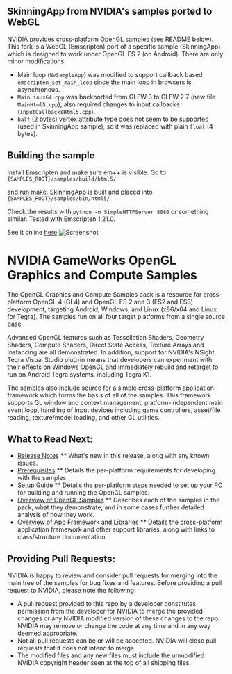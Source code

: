 SkinningApp from NVIDIA's samples ported to WebGL
-------------------------------------------------

NVIDIA provides cross-platform OpenGL samples (see README below). This fork is a WebGL (Emscripten) port
of a specific sample (SkinningApp) which is designed to work under OpenGL ES 2 (on Android).
There are only minor modifications:
* Main loop (`NvSampleApp`) was modified to support callback based `emscripten_set_main_loop` since
the main loop in browsers is asynchronous.
* `MainLinux64.cpp` was backported from GLFW 3 to GLFW 2.7 (new file `MainHtml5.cpp`), also required
changes to input callbacks (`InputCallbacksHtml5.cpp`).
* `half` (2 bytes) vertex attribute type does not seem to be supported (used in SkinningApp sample), so it was
replaced with plain `float` (4 bytes).


Building the sample
-------------------

Install Emscripten and make sure em++ is visible. Go to
`{SAMPLES_ROOT}/samples/build/html5/`

and run make. SkinningApp is built and placed into
`{SAMPLES_ROOT}/samples/bin/html5/`

Check the results with
`python -m SimpleHTTPServer 8080`
or something similar. Tested with Emscripten 1.21.0.

See it online [here](http://matejd.github.io/OpenGLSamples/SkinningApp.html)
![Screenshot](http://matejd.github.io/OpenGLSamples/screenshot.png)


NVIDIA GameWorks OpenGL Graphics and Compute Samples
====================================================

The OpenGL Graphics and Compute Samples pack is a resource for cross-platform OpenGL 4 (GL4) and OpenGL ES 2 and 3 (ES2 and ES3) development, targeting Android, Windows, and Linux (x86/x64 and Linux for Tegra).  The samples run on all four target platforms from a single source base.

Advanced OpenGL features such as Tessellation Shaders, Geometry Shaders, Compute Shaders, Direct State Access, Texture Arrays and Instancing are all demonstrated.  In addition, support for NVIDIA's NSight Tegra Visual Studio plug-in means that developers can experiment with their effects on Windows OpenGL and immediately rebuild and retarget to run on Android Tegra systems, including Tegra K1.

The samples also include source for a simple cross-platform application framework which forms the basis of all of the samples.  This framework supports GL window and context management, platform-independent main event loop, handling of input devices including game controllers, asset/file reading, texture/model loading, and other GL utilities.

What to Read Next:
------------------
* [Release Notes](http://docs.nvidia.com/gameworks/index.html#gameworkslibrary/graphicssamples/opengl_samples/gl_release.htm)
** What's new in this release, along with any known issues.
* [Prerequisites](http://docs.nvidia.com/gameworks/index.html#gameworkslibrary/graphicssamples/opengl_samples/gl_prereq.htm)
** Details the per-platform requirements for developing with the samples.
* [Setup Guide](http://docs.nvidia.com/gameworks/index.html#gameworkslibrary/graphicssamples/opengl_samples/gl_setup.htm)
** Details the per-platform steps needed to set up your PC for building and running the OpenGL samples.
* [Overview of OpenGL Samples](http://docs.nvidia.com/gameworks/index.html#gameworkslibrary/graphicssamples/opengl_samples/gl-samples.htm)
** Describes each of the samples in the pack, what they demonstrate, and in some cases further detailed analysis of how they work.
* [Overview of App Framework and Libraries](http://docs.nvidia.com/gameworks/index.html#gameworkslibrary/graphicssamples/opengl_samples/index-framework.htm)
** Details the cross-platform application framework and other support libraries, along with links to class/structure documentation.

Providing Pull Requests:
------------------------
NVIDIA is happy to review and consider pull requests for merging into the main tree of the samples for bug fixes and features. Before providing a pull request to NVIDIA, please note the following:
* A pull request provided to this repo by a developer constitutes permission from the developer for NVIDIA to merge the provided changes or any NVIDIA modified version of these changes to the repo. NVIDIA may remove or change the code at any time and in any way deemed appropriate.
* Not all pull requests can be or will be accepted. NVIDIA will close pull requests that it does not intend to merge.
* The modified files and any new files must include the unmodified NVIDIA copyright header seen at the top of all shipping files. 

